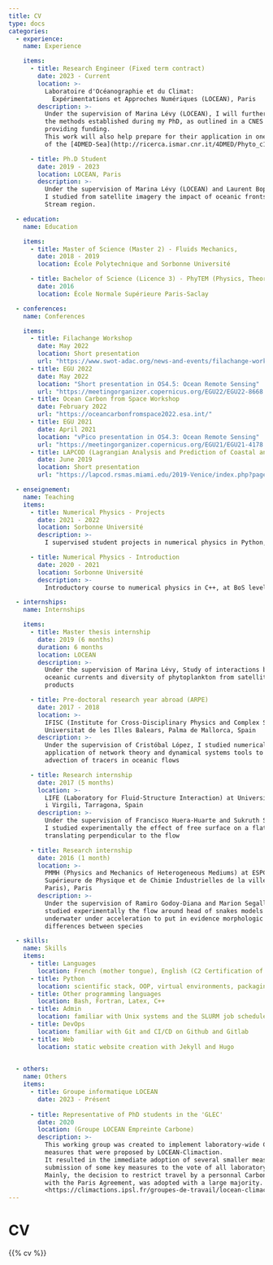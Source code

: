 ```yaml
---
title: CV
type: docs
categories:
  - experience:
    name: Experience

    items:
      - title: Research Engineer (Fixed term contract)
        date: 2023 - Current
        location: >-
          Laboratoire d'Océanographie et du Climat:
            Expérimentations et Approches Numériques (LOCEAN), Paris
        description: >-
          Under the supervision of Marina Lévy (LOCEAN), I will further develop
          the methods established during my PhD, as outlined in a CNES project
          providing funding.
          This work will also help prepare for their application in one of the case studies
          of the [4DMED-Sea](http://ricerca.ismar.cnr.it/4DMED/Phyto_c1.html#) project.

      - title: Ph.D Student
        date: 2019 - 2023
        location: LOCEAN, Paris
        description: >-
          Under the supervision of Marina Lévy (LOCEAN) and Laurent Bopp (ENS),
          I studied from satellite imagery the impact of oceanic fronts on phytoplankton in the Gulf
          Stream region.

  - education:
    name: Education

    items:
      - title: Master of Science (Master 2) - Fluids Mechanics,
        date: 2018 - 2019
        location: École Polytechnique and Sorbonne Université

      - title: Bachelor of Science (Licence 3) - PhyTEM (Physics, Theory, Experiment, Model)
        date: 2016
        location: École Normale Supérieure Paris-Saclay

  - conferences:
    name: Conferences

    items:
      - title: Filachange Workshop
        date: May 2022
        location: Short presentation
        url: "https://www.swot-adac.org/news-and-events/filachange-workshop"
      - title: EGU 2022
        date: May 2022
        location: "Short presentation in OS4.5: Ocean Remote Sensing"
        url: "https://meetingorganizer.copernicus.org/EGU22/EGU22-8668.html"
      - title: Ocean Carbon from Space Workshop
        date: February 2022
        url: "https://oceancarbonfromspace2022.esa.int/"
      - title: EGU 2021
        date: April 2021
        location: "vPico presentation in OS4.3: Ocean Remote Sensing"
        url: "https://meetingorganizer.copernicus.org/EGU21/EGU21-4178.html"
      - title: LAPCOD (Lagrangian Analysis and Prediction of Coastal and Ocean Dynamics)
        date: June 2019
        location: Short presentation
        url: "https://lapcod.rsmas.miami.edu/2019-Venice/index.php?page=home"

  - enseignement:
    name: Teaching
    items:
      - title: Numerical Physics - Projects
        date: 2021 - 2022
        location: Sorbonne Université
        description: >-
          I supervised student projects in numerical physics in Python, at BoS level (L3, 60h).

      - title: Numerical Physics - Introduction
        date: 2020 - 2021
        location: Sorbonne Université
        description: >-
          Introductory course to numerical physics in C++, at BoS level (L3). I gave lessons and supervised TD, TP and projects (60h).

  - internships:
    name: Internships

    items:
      - title: Master thesis internship
        date: 2019 (6 months)
        duration: 6 months
        location: LOCEAN
        description: >-
          Under the supervision of Marina Lévy, Study of interactions between
          oceanic currents and diversity of phytoplankton from satellite
          products

      - title: Pre-doctoral research year abroad (ARPE)
        date: 2017 - 2018
        location: >-
          IFISC (Institute for Cross-Disciplinary Physics and Complex Systems),
          Universitat de les Illes Balears, Palma de Mallorca, Spain
        description: >-
          Under the supervision of Cristóbal López, I studied numerically the
          application of network theory and dynamical systems tools to the
          advection of tracers in oceanic flows

      - title: Research internship
        date: 2017 (5 months)
        location: >-
          LIFE (Laboratory for Fluid-Structure Interaction) at Universitat Rovira
          i Virgili, Tarragona, Spain
        description: >-
          Under the supervision of Francisco Huera-Huarte and Sukruth Satheesh,
          I studied experimentally the effect of free surface on a flat plate
          translating perpendicular to the flow

      - title: Research internship
        date: 2016 (1 month)
        location: >-
          PMMH (Physics and Mechanics of Heterogeneous Mediums) at ESPCI (École
          Supérieure de Physique et de Chimie Industrielles de la ville de
          Paris), Paris
        description: >-
          Under the supervision of Ramiro Godoy-Diana and Marion Segall, I
          studied experimentally the flow around head of snakes models
          underwater under acceleration to put in evidence morphologic
          differences between species

  - skills:
    name: Skills
    items:
      - title: Languages
        location: French (mother tongue), English (C2 Certification of Cambridge)
      - title: Python
        location: scientific stack, OOP, virtual environments, packaging (PyPI, unit tests, documentation)
      - title: Other programming languages
        location: Bash, Fortran, Latex, C++
      - title: Admin
        location: familiar with Unix systems and the SLURM job scheduler
      - title: DevOps
        location: familiar with Git and CI/CD on Github and Gitlab
      - title: Web
        location: static website creation with Jekyll and Hugo

        
  - others:
    name: Others
    items:
      - title: Groupe informatique LOCEAN
        date: 2023 - Présent
        
      - title: Representative of PhD students in the 'GLEC'
        date: 2020
        location: (Groupe LOCEAN Empreinte Carbone)
        description: >-
          This working group was created to implement laboratory-wide Carbon-reducing
          measures that were proposed by LOCEAN-Climaction.
          It resulted in the immediate adoption of several smaller measures, and in the
          submission of some key measures to the vote of all laboratory personnel.
          Mainly, the decision to restrict travel by a personnal Carbon quota on par
          with the Paris Agreement, was adopted with a large majority.
          <https://climactions.ipsl.fr/groupes-de-travail/locean-climactions/>
---
```

# CV

{{% cv %}}

